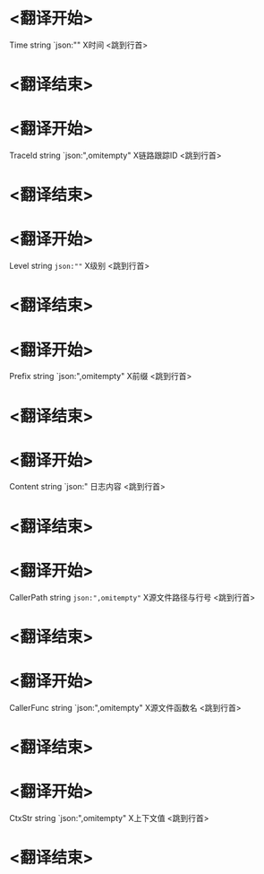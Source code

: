 
# <翻译开始>
Time string `json:""
X时间
<跳到行首>
# <翻译结束>

# <翻译开始>
TraceId string `json:",omitempty"
X链路跟踪ID
<跳到行首>
# <翻译结束>

# <翻译开始>
Level string `json:""`
X级别
<跳到行首>
# <翻译结束>

# <翻译开始>
Prefix string `json:",omitempty"
X前缀
<跳到行首>
# <翻译结束>

# <翻译开始>
Content string `json:"
日志内容
<跳到行首>
# <翻译结束>

# <翻译开始>
CallerPath string `json:",omitempty"`
X源文件路径与行号
<跳到行首>
# <翻译结束>

# <翻译开始>
CallerFunc string `json:",omitempty"
X源文件函数名
<跳到行首>
# <翻译结束>

# <翻译开始>
CtxStr string `json:",omitempty"
X上下文值
<跳到行首>
# <翻译结束>
